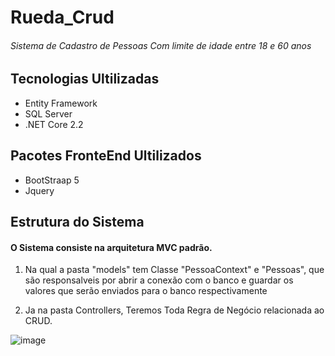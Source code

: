# Rueda_Crud
###### *Sistema de Cadastro de Pessoas Com limite de idade entre 18 e 60 anos*

## Tecnologias Ultilizadas
- Entity Framework
- SQL Server
- .NET Core 2.2

## Pacotes FronteEnd Ultilizados
- BootStraap 5
- Jquery

## Estrutura do Sistema
#### O Sistema consiste na arquitetura MVC padrão.

1. Na qual a pasta "models" tem Classe "PessoaContext" e "Pessoas", que são responsalveis por abrir a conexão com o banco e guardar os valores que serão enviados para o banco respectivamente

2. Ja na pasta Controllers, Teremos Toda Regra de Negócio relacionada ao CRUD.

![image](https://user-images.githubusercontent.com/48262372/91317371-5a07f800-e790-11ea-8a4b-8875fded8716.png)

